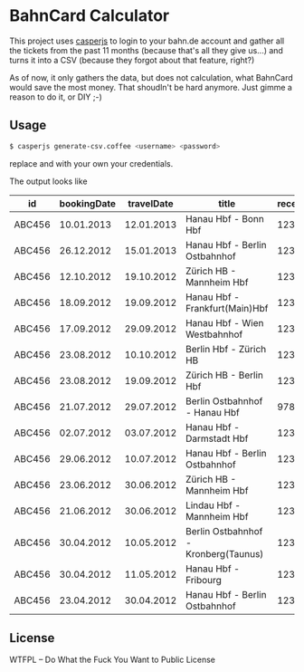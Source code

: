 BahnCard Calculator
=====================

This project uses [casperjs](http://casperjs.org/) to login to your bahn.de account
and gather all the tickets from the past 11 months (because that's all they give us...)
and turns it into a CSV (because they forgot about that feature, right?)

As of now, it only gathers the data, but does not calculation, 
what BahnCard would save the most money. That shoudln't be hard 
anymore. Just gimme a reason to do it, or DIY ;-)


Usage
-------

```sh
$ casperjs generate-csv.coffee <username> <password>
```

replace <username> and <password> with your own your credentials.

The output looks like

| id | bookingDate | travelDate | title | receiptNumber | price | bahncard | class | priceType |
| --- | --- | --- | --- | --- | ---:| --- | --- | --- |
| ABC456 | 10.01.2013 | 12.01.2013 | Hanau Hbf - Bonn Hbf | 12345678 | 69,75 | 25 | 2 | Normalpreis |
| ABC456 | 26.12.2012 | 15.01.2013 | Hanau Hbf - Berlin Ostbahnhof | 12345678 | 118,00 |  | 1 | Sparpreis |
| ABC456 | 12.10.2012 | 19.10.2012 | Zürich HB - Mannheim Hbf | 12345678 | 80,90 | 25 | 2 | Spezial |
| ABC456 | 18.09.2012 | 19.09.2012 | Hanau Hbf - Frankfurt(Main)Hbf | 12345678 | 9,75 | 25 | 2 | Normalpreis |
| ABC456 | 17.09.2012 | 29.09.2012 | Hanau Hbf - Wien Westbahnhof | 12345678 | 168,00 |  | 1 | Spezial |
| ABC456 | 23.08.2012 | 10.10.2012 | Berlin Hbf - Zürich HB | 12345678 | 99,00 |  | 1 | Spezial |
| ABC456 | 23.08.2012 | 19.09.2012 | Zürich HB - Berlin Hbf | 12345678 | 110,45 |  | 1 | Spezial |
| ABC456 | 21.07.2012 | 29.07.2012 | Berlin Ostbahnhof - Hanau Hbf | 97814063 | 99,00 |  | 1 | Sparpreis |
| ABC456 | 02.07.2012 | 03.07.2012 | Hanau Hbf - Darmstadt Hbf | 12345678 | 12,35 | 25 | 2 | Normalpreis |
| ABC456 | 29.06.2012 | 10.07.2012 | Hanau Hbf - Berlin Ostbahnhof | 12345678 | 99,00 |  | 1 | Sparpreis |
| ABC456 | 23.06.2012 | 30.06.2012 | Zürich HB - Mannheim Hbf | 12345678 | 44,20 | 25 | 2 | Spezial |
| ABC456 | 21.06.2012 | 30.06.2012 | Lindau Hbf - Mannheim Hbf | 12345678 | 33,00 | 25 | 2 | Sparpreis |
| ABC456 | 30.04.2012 | 10.05.2012 | Berlin Ostbahnhof - Kronberg(Taunus) | 12345678 | 74,25 | 25 | 1 | Sparpreis |
| ABC456 | 30.04.2012 | 11.05.2012 | Hanau Hbf - Fribourg | 12345678 | 81,70 | 25 | 1 | Spezial |
| ABC456 | 23.04.2012 | 30.04.2012 | Hanau Hbf - Berlin Ostbahnhof | 12345678 | 74,25 | 25 | 1 | Sparpreis |


License 
---------

WTFPL – Do What the Fuck You Want to Public License